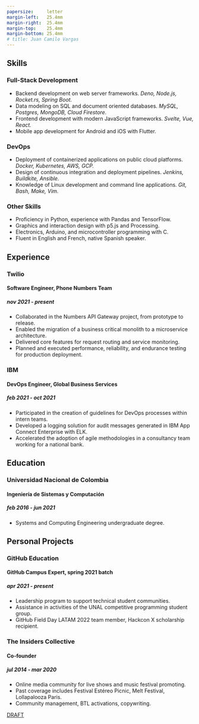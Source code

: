 ```yaml
---
papersize:     letter
margin-left:   25.4mm
margin-right:  25.4mm
margin-top:    25.4mm
margin-bottom: 25.4mm
# title: Juan Camilo Vargas
---
```

## Skills

### Full-Stack Development
- Backend development on web server frameworks.
  _Deno, Node.js, Rocket.rs, Spring Boot._
- Data modeling on SQL and document oriented databases.
  _MySQL, Postgres, MongoDB, Cloud Firestore._
- Frontend development with modern JavaScript frameworks.
  _Svelte, Vue, React._
- Mobile app development for Android and iOS with Flutter.

### DevOps
- Deployment of containerized applications on public cloud platforms.
  _Docker, Kubernetes, AWS, GCP._
- Design of continuous integration and deployment pipelines.
  _Jenkins, Buildkite, Ansible._
- Knowledge of Linux development and command line applications.
  _Git, Bash, Make, Vim._

### Other Skills
- Proficiency in Python, experience with Pandas and TensorFlow.
- Graphics and interaction design with p5.js and Processing.
- Electronics, Arduino, and microcontroller programming with C.
- Fluent in English and French, native Spanish speaker.

## Experience

### Twilio
#### Software Engineer, Phone Numbers Team
##### nov 2021 - present
- Collaborated in the Numbers API Gateway project, from prototype to release.
- Enabled the migration of a business critical monolith to a microservice architecture.
- Delivered core features for request routing and service monitoring.
- Planned and executed performance, reliability, and endurance testing for production deployment.

### IBM
#### DevOps Engineer, Global Business Services
##### feb 2021 - oct 2021
- Participated in the creation of guidelines for DevOps processes within intern teams.
- Developed a logging solution for audit messages generated in IBM App Connect Enterprise with ELK.
- Accelerated the adoption of agile methodologies in a consultancy team working for a national bank.

## Education

### Universidad Nacional de Colombia

<!--
#### Especialización en Gobierno Electrónico
##### feb 2021 - dec 2021
- Graduate student in Electronic Governance, early admission
-->

#### Ingeniería de Sistemas y Computación
##### feb 2016 - jun 2021
- Systems and Computing Engineering undergraduate degree. <!-- 4.1 / 5.0 GPA -->

<!--
## Programming Projects

### [GraderUN][graderun]
#### Microservices based application for school management (university coursework)
##### jul - dec 2020
- Developed part of the web frontend with Vue and part of its GraphQL API gateway
- Built one of its underlying microservices in Rust

### BitBillet
#### Custom built ticketing solution
##### sep - oct 2018
- Developed a Node.js application to manage ticket check-in for a 150+ attendee concert
-->

## Personal Projects

### GitHub Education
#### GitHub Campus Expert, spring 2021 batch
##### apr 2021 - present
- Leadership program to support technical student communities.
- Assistance in activities of the UNAL competitive programming student group.
- GitHub Field Day LATAM 2022 team member, Hackcon X scholarship recipient.

### The Insiders Collective
#### Co-founder
##### jul 2014 - mar 2020
- Online media community for live shows and music festival promoting.
- Past coverage includes Festival Estéreo Picnic, Melt Festival, Lollapalooza Paris.
- Community management, BTL activations, copywriting.

<!--
### World Cube Association
#### WCA Delegate, Colombia
##### apr 2015 - apr 2017
- Organize and manage local Speedcubing competitions and oversee their
compliance with WCA regulations
- Remote reporting, event planning, mediation with competitors and general public
-->

[DRAFT][resume]

<!--- Links -->
[github]: https://github.com/jcvar "jcvar on GitHub"
[graderun]: https://github.com/graderun "GraderUN on GitHub"
[resume]: https://github.com/jcvar/resume "Résumé on GitHub"
